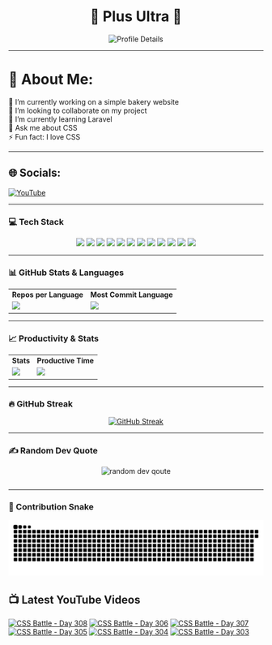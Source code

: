 <h1 align="center">🚀 Plus Ultra 🚀</h1>

<div align="center">
  <img src="http://github-profile-summary-cards.vercel.app/api/cards/profile-details?username=ramzel1414&theme=tokyonight" alt="Profile Details">
</div>

---

# 💫 About Me:
🔭 I’m currently working on a simple bakery website<br>
👯 I’m looking to collaborate on my project<br>
🌱 I’m currently learning Laravel<br>
💬 Ask me about CSS<br>
⚡ Fun fact: I love CSS

---

## 🌐 Socials:
[![YouTube](https://img.shields.io/badge/YouTube-%23FF0000.svg?logo=YouTube&logoColor=white)](https://youtube.com/@UCgG_j8zx0wee5dVAaz9owXw)

---

### 💻 Tech Stack

<div align="center">
  <p>
    <img src="https://img.shields.io/badge/css3-%231572B6.svg?style=for-the-badge&logo=css3&logoColor=white">
    <img src="https://img.shields.io/badge/html5-%23E34F26.svg?style=for-the-badge&logo=html5&logoColor=white">
    <img src="https://img.shields.io/badge/javascript-%23323330.svg?style=for-the-badge&logo=javascript&logoColor=%23F7DF1E">
    <img src="https://img.shields.io/badge/php-%23777BB4.svg?style=for-the-badge&logo=php&logoColor=white">
    <img src="https://img.shields.io/badge/bootstrap-%238511FA.svg?style=for-the-badge&logo=bootstrap&logoColor=white">
    <img src="https://img.shields.io/badge/laravel-%23FF2D20.svg?style=for-the-badge&logo=laravel&logoColor=white">
    <img src="https://img.shields.io/badge/react-%2320232a.svg?style=for-the-badge&logo=react&logoColor=%2361DAFB">
    <img src="https://img.shields.io/badge/node.js-6DA55F?style=for-the-badge&logo=node.js&logoColor=white">
    <img src="https://img.shields.io/badge/tailwindcss-%2338B2AC.svg?style=for-the-badge&logo=tailwind-css&logoColor=white">
    <img src="https://img.shields.io/badge/MongoDB-%234ea94b.svg?style=for-the-badge&logo=mongodb&logoColor=white">
    <img src="https://img.shields.io/badge/mysql-4479A1.svg?style=for-the-badge&logo=mysql&logoColor=white">
    <img src="https://img.shields.io/badge/Canva-%2300C4CC.svg?style=for-the-badge&logo=Canva&logoColor=white">
  </p>
</div>

---

### 📊 GitHub Stats & Languages

<div align="center">
  <table>
    <tr>
      <td align="center"><b>Repos per Language</b></td>
      <td align="center"><b>Most Commit Language</b></td>
    </tr>
    <tr>
      <td><img src="http://github-profile-summary-cards.vercel.app/api/cards/repos-per-language?username=ramzel1414&theme=tokyonight"></td>
      <td><img src="http://github-profile-summary-cards.vercel.app/api/cards/most-commit-language?username=ramzel1414&theme=tokyonight"></td>
    </tr>
  </table>
</div>

---

### 📈 Productivity & Stats

<div align="center">
  <table>
    <tr>
      <td align="center"><b>Stats</b></td>
      <td align="center"><b>Productive Time</b></td>
    </tr>
    <tr>
      <td><img src="http://github-profile-summary-cards.vercel.app/api/cards/stats?username=ramzel1414&theme=tokyonight"></td>
      <td><img src="http://github-profile-summary-cards.vercel.app/api/cards/productive-time?username=ramzel1414&theme=tokyonight&utcOffset=8"></td>
    </tr>
  </table>
</div>

---

### 🔥 GitHub Streak

<div align="center">
  <a href="https://git.io/streak-stats">
    <img src="https://streak-stats.demolab.com?user=ramzel1414&theme=tokyonight&hide_border=true" alt="GitHub Streak">
  </a>
</div>

---

### ✍️ Random Dev Quote

<div align="center">
  <table>
    <img src="https://quotes-github-readme.vercel.app/api?type=horizontal&theme=tokyonight" alt="random dev qoute">

  </table>
</div>

---

### 🐍 Contribution Snake

<div align="center">
  <img src="https://github.com/ramzel1414/ramzel1414/blob/output/snake.svg" alt="Snake animation">
</div>

## 📺 Latest YouTube Videos
<!-- BEGIN YOUTUBE-CARDS -->
[![CSS Battle - Day 308](https://ytcards.demolab.com/?id=-srlItz_XyY&title=CSS+Battle+-+Day+308&lang=en&timestamp=1741969663&background_color=%230d1117&title_color=%23ffffff&stats_color=%23dedede&max_title_lines=1&width=250&border_radius=5 "CSS Battle - Day 308")](https://www.youtube.com/watch?v=-srlItz_XyY)
[![CSS Battle - Day 306](https://ytcards.demolab.com/?id=D3x4t4VnjQE&title=CSS+Battle+-+Day+306&lang=en&timestamp=1741877996&background_color=%230d1117&title_color=%23ffffff&stats_color=%23dedede&max_title_lines=1&width=250&border_radius=5 "CSS Battle - Day 306")](https://www.youtube.com/watch?v=D3x4t4VnjQE)
[![CSS Battle - Day 307](https://ytcards.demolab.com/?id=xrV2vjQVSfc&title=CSS+Battle+-+Day+307&lang=en&timestamp=1741877962&background_color=%230d1117&title_color=%23ffffff&stats_color=%23dedede&max_title_lines=1&width=250&border_radius=5 "CSS Battle - Day 307")](https://www.youtube.com/watch?v=xrV2vjQVSfc)
[![CSS Battle - Day 305](https://ytcards.demolab.com/?id=igon1y3siG8&title=CSS+Battle+-+Day+305&lang=en&timestamp=1741877223&background_color=%230d1117&title_color=%23ffffff&stats_color=%23dedede&max_title_lines=1&width=250&border_radius=5 "CSS Battle - Day 305")](https://www.youtube.com/watch?v=igon1y3siG8)
[![CSS Battle - Day 304](https://ytcards.demolab.com/?id=jb60zND3rTU&title=CSS+Battle+-+Day+304&lang=en&timestamp=1741596954&background_color=%230d1117&title_color=%23ffffff&stats_color=%23dedede&max_title_lines=1&width=250&border_radius=5 "CSS Battle - Day 304")](https://www.youtube.com/watch?v=jb60zND3rTU)
[![CSS Battle - Day 303](https://ytcards.demolab.com/?id=96G3xTyvVu0&title=CSS+Battle+-+Day+303&lang=en&timestamp=1741527553&background_color=%230d1117&title_color=%23ffffff&stats_color=%23dedede&max_title_lines=1&width=250&border_radius=5 "CSS Battle - Day 303")](https://www.youtube.com/watch?v=96G3xTyvVu0)
<!-- END YOUTUBE-CARDS -->
